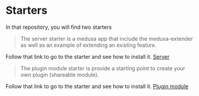 # Starters

In that repository, you will find two starters

> The server starter is a medusa app that include the medusa-extender as well as an example
> of extending an existing feature.

Follow that link to go to the starter and see how to install it.
[Server](https://github.com/adrien2p/medusa-extender/tree/main/starters/server)

> The plugin module starter is provide a starting point to create your own plugin (shareable module).

Follow that link to go to the starter and see how to install it.
[Plugin module](https://github.com/adrien2p/medusa-extender/tree/main/starters/plugin-module)